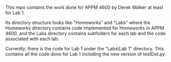 This repo contains the work done for APPM 4600 by Derek Walker at least for Lab 1.

Its directory structure looks like "Homeworks\" and "Labs\" where the Homeworks directory contains code implemented for Homeworks in APPM 4600, and the Labs directory contains subfolders for each lab and the code associated with each lab.

Currently, there is the code for Lab 1 under the "Labs\Lab 1" directory. This contains all the code done for Lab 1 including the new version of testDot.py.